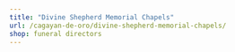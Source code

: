 ```yaml
---
title: "Divine Shepherd Memorial Chapels"
url: /cagayan-de-oro/divine-shepherd-memorial-chapels/
shop: funeral directors
---
```

